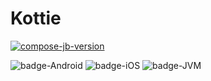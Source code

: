 # Kottie

[![compose-jb-version](https://img.shields.io/badge/compose--jb-1.9.21-blue)](https://github.com/JetBrains/compose-jb)

![badge-Android](https://img.shields.io/badge/Platform-Android-brightgreen)
![badge-iOS](https://img.shields.io/badge/Platform-iOS-lightgray)
![badge-JVM](https://img.shields.io/badge/Platform-JVM-orange)




